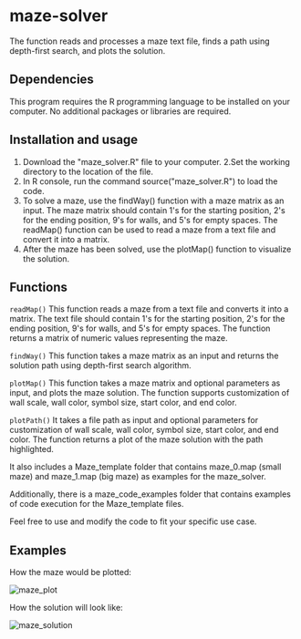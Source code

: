 # maze-solver
The function reads and processes a maze text file, finds a path using depth-first search, and plots the solution.

## Dependencies
This program requires the R programming language to be installed on your computer. No additional packages or libraries are required.

## Installation and usage
1. Download the "maze_solver.R" file to your computer.
2.Set the working directory to the location of the file.
3. In R console, run the command source("maze_solver.R") to load the code.
4. To solve a maze, use the findWay() function with a maze matrix as an input. The maze matrix should contain 1's for the starting position, 2's for the ending position, 9's for walls, and 5's for empty spaces. The readMap() function can be used to read a maze from a text file and convert it into a matrix.
5. After the maze has been solved, use the plotMap() function to visualize the solution.

## Functions
`readMap()`
This function reads a maze from a text file and converts it into a matrix. The text file should contain 1's for the starting position, 2's for the ending position, 9's for walls, and 5's for empty spaces. The function returns a matrix of numeric values representing the maze.

`findWay()`
This function takes a maze matrix as an input and returns the solution path using depth-first search algorithm.

`plotMap()`
This function takes a maze matrix and optional parameters as input, and plots the maze solution. The function supports customization of wall scale, wall color, symbol size, start color, and end color.

`plotPath()`
It takes a file path as input and optional parameters for customization of wall scale, wall color, symbol size, start color, and end color. The function returns a plot of the maze solution with the path highlighted.

It also includes a Maze_template folder that contains maze_0.map (small maze) and maze_1.map (big maze) as examples for the maze_solver.

Additionally, there is a maze_code_examples folder that contains examples of code execution for the Maze_template files.

Feel free to use and modify the code to fit your specific use case.

## Examples
How the maze would be plotted: 

![maze_plot](https://user-images.githubusercontent.com/99491936/229309011-5c7e8479-bba4-417e-9910-77c98eb0cf8b.png)

How the solution will look like: 

![maze_solution](https://user-images.githubusercontent.com/99491936/229309101-e2081df4-b0fc-4f1b-a3b9-fac1ee09aea2.png)







